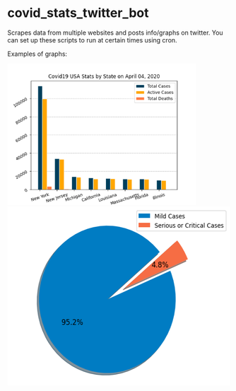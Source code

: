 # covid_stats_twitter_bot
Scrapes data from multiple websites and posts info/graphs on twitter.
You can set up these scripts to run at certain times using cron.

Examples of graphs:

<img src="examples/us_stats_state.png" height="320" width="427">
<img src="examples/condition_pie.png" height="405" width="543">
